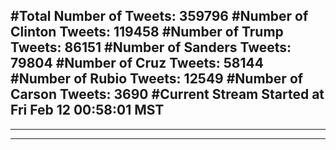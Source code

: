 #Total Number of Tweets: 359796 
#Number of Clinton Tweets: 119458
#Number of Trump Tweets: 86151
#Number of Sanders Tweets: 79804
#Number of Cruz Tweets: 58144
#Number of Rubio Tweets: 12549
#Number of Carson Tweets: 3690
#Current Stream Started at Fri Feb 12 00:58:01 MST
---
---
---
